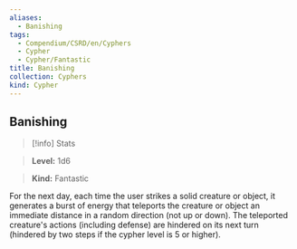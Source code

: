 ```yaml
---
aliases:
  - Banishing
tags:
  - Compendium/CSRD/en/Cyphers
  - Cypher
  - Cypher/Fantastic
title: Banishing
collection: Cyphers
kind: Cypher
---
```

## Banishing    
>[!info] Stats    
> **Level:** 1d6    
> **Kind:** Fantastic  
    
For the next day, each time the user strikes a solid creature or object, it generates a burst of energy that teleports the creature or object an immediate distance in a random direction (not up or down). The teleported creature's actions (including defense) are hindered on its next turn (hindered by two steps if the cypher level is 5 or higher).